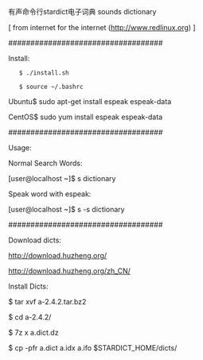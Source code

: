 有声命令行stardict电子词典
sounds dictionary

[ from internet for the internet (http://www.redlinux.org) ]

###################################

Install:

       $ ./install.sh
 
       $ source ~/.bashrc

 Ubuntu$ sudo apt-get install espeak espeak-data

 CentOS$ sudo yum install espeak espeak-data

###################################

Usage: 

   Normal Search Words:
  
   [user@localhost ~]$ s dictionary


   Speak word with espeak:

   [user@localhost ~]$ s -s dictionary


###################################

Download dicts: 

  http://download.huzheng.org/

  http://download.huzheng.org/zh_CN/


Install Dicts:

  $  tar xvf a-2.4.2.tar.bz2 

  $  cd a-2.4.2/

  $ 7z  x  a.dict.dz 

  $ cp -pfr a.dict a.idx a.ifo  $STARDICT_HOME/dicts/
